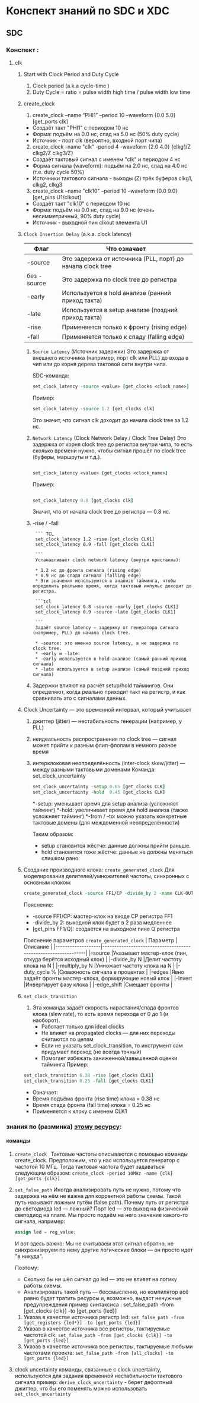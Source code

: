 # Конспект знаний по SDC и  XDC

## SDC

###  Конспект :
1. clk
    1. Start with Clock Period and Duty Cycle
        1. Clock period (a.k.a cycle-time )
        2. Duty Cycle = ratio = pulse width high time / pulse width
    low time
    2. create_clock
       1. create_clock –name “PHI1” –period 10 –waveform {0.0 5.0} [get_ports clk]
         * Создаёт такт "PHI1" с периодом 10 нс
         * Форма: подъём на 0.0 нс, спад на 5.0 нс (50% duty cycle)
         * Источник - порт clk (вероятно, входной порт чипа)
       2. create_clock -name "clk" -period 4 -waveform {2.0 4.0} {clkg1/Z clkg2/Z clkg3/Z}
        * Создаёт тактовый сигнал с именем "clk" и периодом 4 нс
        * Форма сигнала (waveform): подъём на 2.0 нс, спад на 4.0 нс (т.е. duty cycle 50%)
        * Источники тактового сигнала - выходы (Z) трёх буферов clkg1, clkg2, clkg3
       3. create_clock –name "clk10" –period 10 –waveform {0.0 9.0} [get_pins U1/clkout]
        * Создаёт такт "clk10" с периодом 10 нс
        * Форма: подъём на 0.0 нс, спад на 9.0 нс (очень несимметричный, 90% duty cycle)
        * Источник - выходной пин clkout элемента U1
    3. `Clock Insertion Delay` (a.k.a. clock latency)

        |Флаг	    |Что означает                                                   |
        |-----------|---------------------------------------------------------------|
        |-source    |	Это задержка от источника (PLL, порт) до начала clock tree  |
        |без -source|	Это задержка по clock tree до регистра                      |
        |-early     |	Используется в hold анализе (ранний приход такта)           |
        |-late      |	Используется в setup анализе (поздний приход такта)         |
        |-rise      |	Применяется только к фронту (rising edge)                   |
        |-fall      |	Применяется только к спаду (falling edge)                   |

       1. `Source Latency` (Источник задержки)
            Это задержка от внешнего источника (например, порт clk или PLL) до входа в чип или до корня дерева тактовой сети внутри чипа.

            SDC-команда:

            ```tcl
            set_clock_latency -source <value> [get_clocks <clock_name>]

            ```
            Пример:
            ```tcl
            set_clock_latency -source 1.2 [get_clocks clk]

            ```
            Это значит, что сигнал clk доходит до начала clock tree за 1.2 нс.
       2. `Network Latency` (Clock Network Delay / Clock Tree Delay)
            Это задержка от корня clock tree до регистра внутри чипа, то есть сколько времени нужно, чтобы сигнал прошёл по clock tree (буферы, маршруты и т.д.).

            ```tcl

            set_clock_latency <value> [get_clocks <clock_name>]

            ```
            Пример:

            ```tcl

            set_clock_latency 0.8 [get_clocks clk]
            ```

            Значит, что от начала clock tree до регистра — 0.8 нс.
        3. -rise / -fall

                ``` TCL
                set_clock_latency 1.2 -rise [get_clocks CLK1]
                set_clock_latency 0.9 -fall [get_clocks CLK1]

                ```
                Устанавливает clock network latency (внутри кристалла):

                * 1.2 нс до фронта сигнала (rising edge)
                * 0.9 нс до спада сигнала (falling edge)
                * Эти значения используются в анализе тайминга, чтобы определить реальное время, когда тактовый импульс доходит до регистра.

                ```tcl
                set_clock_latency 0.8 -source -early [get_clocks CLK1]
                set_clock_latency 0.9 -source -late [get_clocks CLK1]

                ```
                Задаёт source latency — задержку от генератора сигнала (например, PLL) до начала clock tree.

                * -source: это именно source latency, а не задержка по clock tree.
                * -early и -late:
                * -early используется в hold анализе (самый ранний приход сигнала)
                * -late используется в setup анализе (самый поздний приход сигнала)
        4. Задержки влияют на расчёт setup/hold таймингов. Они определяют, когда реально приходит такт на регистр, и как сравнивать это с сигналами данных.
    4. Clock Uncertainty — это временной интервал, который учитывает
       1. джиттер (jitter) — нестабильность генерации (например, у PLL)
       2. неидеальность распространения по clock tree — сигнал может прийти к разным флип-флопам в немного разное время
       3. интерклоковая неопределённость (inter-clock skew/jitter) — между разными тактовыми доменами
                Команда: set_clock_uncertainty
            ```tcl
            set_clock_uncertainty -setup 0.65 [get_clocks CLK]
            set_clock_uncertainty -hold  0.45 [get_clocks CLK]

            ```
            *-setup: уменьшает время для setup анализа (усложняет тайминг)
            *-hold: увеличивает время для hold анализа (также усложняет тайминг)
            *-from / -to: можно указать конкретные тактовые домены (для междоменной неопределённости)

            Таким образом:

            * setup становится жёстче: данные должны прийти раньше.
            * hold становится тоже жёстче: данные не должны меняться слишком рано.
    5. Создание производного клока: `create_generated_clock`
        Для моделирования делителей/умножителей частоты, синхронных с основным клоком:

        ```tcl
        create_generated_clock -source FF1/CP -divide_by 2 -name CLK-OUT [get_pins FF1/Q]

        ```
        Пояснение:
        * -source FF1/CP: мастер-клок на входе CP регистра FF1
        * -divide_by 2: выходной клок будет в 2 раза медленнее
        * [get_pins FF1/Q]: создаётся на выходном пине Q регистра

        Пояснение параметров `create_generated_clock`
        | Параметр	        |Описание                                                       |
        |-------------------|---------------------------------------------------------------|
        |-source	        |Указывает мастер-клок (пин, откуда берётся исходный клок)      |
        |-divide_by N	    |Делит частоту клока на N                                       |
        |-multiply_by N	    |Умножает частоту клока на N                                    |
        |-duty_cycle %	    |Скважность сигнала в процентах                                 |
        |-edges	            |Явно задаёт фронты мастер-клока, формирующие новый клок        |
        |-invert	        |Инвертирует фазу клока                                         |
        |-edge_shift	    |Смещает фронты                                                 |
    6. `set_clock_transition`
       1. Эта команда задаёт скорость нарастания/спада фронтов клока (slew rate), то есть время перехода от 0 до 1 (и наоборот).
            * Работает только для ideal clocks
            * Не влияет на propagated clocks — для них переходы считаются по цепям
            * Если не указать set_clock_transition, то инструмент сам придумает переход (не всегда точный)
            * Помогает избежать заниженной/завышенной оценки тайминга
        Пример:

        ```tcl
        set_clock_transition 0.38 -rise [get_clocks CLK1]
        set_clock_transition 0.25 -fall [get_clocks CLK1]

        ```
        * Означает:
        * Время подъёма фронта (rise time) клока = 0.38 нс
        * Время спада фронта (fall time) клока = 0.25 нс
        * Применяется к клоку с именем CLK1








###  знания по (разминка) [этому ресурсу](https://kit-e.ru/synopsys-design-constraint-yazyk-zadaniya-vremennyh-ogranichenij-na-primere-altera-timequest-chast-1/):


####  команды
1.  `create_clock `
    Тактовые частоты описываются с помощью команды create_clock.
    Предположим, что у нас используется генератор с частотой 10 МГц. Тогда тактовая частота будет задаваться следующим образом:
    `create_clock -period 10MHz -name {clk} [get_ports {clk}]`

2.  `set_false_path`
    Иногда анализировать путь не нужно, потому что задержка на нём не важна для корректной работы схемы.
    Такой путь называют ложным путём (false path).
    Почему путь от регистра до светодиода led — ложный?
    Порт led — это выход на физический светодиод на плате. Мы просто подаём на него значение какого-то сигнала, например:

    ```verilog
    assign led = reg_value;

    ```
    И вот здесь важно:
    Мы не считываем этот сигнал обратно, не синхронизируем по нему другие логические блоки — он просто идёт "в никуда".

    Поэтому:

    * Сколько бы ни шёл сигнал до led — это не влияет на логику работы схемы.
    * Анализировать такой путь — бессмысленно, но компилятор всё равно будет тратить ресурсы и, возможно, выдаст ненужные предупреждения
        пример синтаксиса : set_false_path -from [get_clocks {clk}] -to [get_ports {led}]
    1. Указав в качестве источника регистр led:
        `set_false_path -from [get_registers {led*}] -to [get_ports {led}]`
    2. Указав в качестве источника все регистры, тактируемые частотой clk:
        `set_false_path -from [get_clocks {clk}] -to [get_ports {led}]`
    3. Указав в качестве источника все регистры, тактируемые любыми частотами проекта:
       `set_false_path -from [all_clocks] -to [get_ports {led}]`
3. clock uncertainty
        команды, связанные с clock uncertainty, используются для задания временной нестабильности тактового сигнала
        пример: `derive_clock_uncertainty` - берет дефолтный джиттер, что бы его поменять можно использовать `set_clock_uncertainty`
